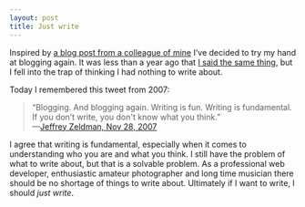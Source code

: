 ```yaml
---
layout: post
title: Just write
---
```


Inspired by [a blog post from a colleague of mine](https://robinwinslow.uk/2020/11/13/i-am-a-blogger/) I&rsquo;ve decided to try my hand at blogging again. It was less than a year ago that [I said the same thing](/2019/12/07/a-new-beginning), but I fell into the trap of thinking I had nothing to write about.

Today I remembered this tweet from 2007:

<blockquote cite="https://twitter.com/zeldman/status/451749712">
  &ldquo;Blogging. And blogging again. Writing is fun. Writing is fundamental. If you don&rsquo;t write, you don't know what you think.&rdquo;
  <footer>
    &mdash;<a href="https://twitter.com/zeldman/status/451749712">Jeffrey Zeldman, Nov 28, 2007</a>
  </footer>
</blockquote>

I agree that writing is fundamental, especially when it comes to understanding who you are and what you think. I still have the problem of what to write about, but that is a solvable problem. As a professional web developer, enthusiastic amateur photographer and long time musician there should be no shortage of things to write about. Ultimately if I want to write, I should _just write_.
